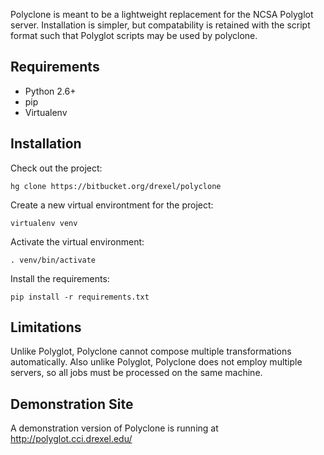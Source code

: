 Polyclone is meant to be a lightweight replacement for the NCSA Polyglot server. Installation is simpler, but compatability is retained with the script format such that Polyglot scripts may be used by polyclone.

## Requirements ##

* Python 2.6+
* pip
* Virtualenv

## Installation ##

Check out the project:

    hg clone https://bitbucket.org/drexel/polyclone

Create a new virtual environtment for the project:

    virtualenv venv

Activate the virtual environment:

    . venv/bin/activate

Install the requirements:

    pip install -r requirements.txt

## Limitations ##

Unlike Polyglot, Polyclone cannot compose multiple transformations automatically. Also unlike Polyglot, Polyclone does not employ multiple servers, so all jobs must be processed on the same machine.

## Demonstration Site

A demonstration version of Polyclone is running at <http://polyglot.cci.drexel.edu/>

